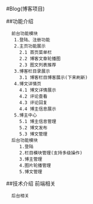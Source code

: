 #Blog(博客项目) 

##功能介绍  

      前台功能模块
       1.登陆、注册功能
       2.主页功能展示
         2.1 首页菜单栏
         2.2 博客文章轮播图
         2.3 图文列表推荐
       3.博客栏目录展示
         3.1 博客栏目博客展示(下来刷新)
       4.博文详情页
         4.1 博文详情展示
         4.2 评论查看
         4.3 评论回复
         4.4 博主信息展示
       5.博主中心
         5.1 博主信息管理
         5.2 博文发布
         5.3 博文管理
      后台功能模块
         1.登陆
         2.栏目模块管理(支持多级操作)
         3.博主管理
         4.图片轮播管理
         5.博文管理
         
##技术介绍
      前端相关
      
      
      
      后台相关